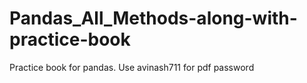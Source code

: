 # Pandas_All_Methods-along-with-practice-book
Practice book for pandas.
Use avinash711 for pdf password
